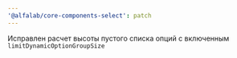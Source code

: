 ```yaml
---
'@alfalab/core-components-select': patch
---
```


Исправлен расчет высоты пустого списка опций с включенным `limitDynamicOptionGroupSize`
